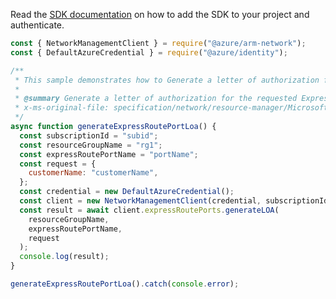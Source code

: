 Read the [SDK documentation](https://github.com/Azure/azure-sdk-for-js/blob/%40azure%2Farm-network_27.0.0/sdk/network/arm-network/README.md) on how to add the SDK to your project and authenticate.

```javascript
const { NetworkManagementClient } = require("@azure/arm-network");
const { DefaultAzureCredential } = require("@azure/identity");

/**
 * This sample demonstrates how to Generate a letter of authorization for the requested ExpressRoutePort resource.
 *
 * @summary Generate a letter of authorization for the requested ExpressRoutePort resource.
 * x-ms-original-file: specification/network/resource-manager/Microsoft.Network/stable/2021-05-01/examples/GenerateExpressRoutePortsLOA.json
 */
async function generateExpressRoutePortLoa() {
  const subscriptionId = "subid";
  const resourceGroupName = "rg1";
  const expressRoutePortName = "portName";
  const request = {
    customerName: "customerName",
  };
  const credential = new DefaultAzureCredential();
  const client = new NetworkManagementClient(credential, subscriptionId);
  const result = await client.expressRoutePorts.generateLOA(
    resourceGroupName,
    expressRoutePortName,
    request
  );
  console.log(result);
}

generateExpressRoutePortLoa().catch(console.error);
```
